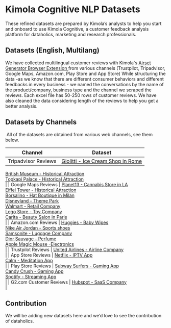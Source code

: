 # Kimola Cognitive NLP Datasets
These refined datasets are prepared by Kimola’s analysts to help you start and onboard to use Kimola Cognitive, a customer feedback analysis platform for dataholics, marketing and research professionals.

## Datasets (English, Multilang)
We have collected multilingual customer reviews with Kimola's [Airset Generator Browser Extension ](https://chrome.google.com/webstore/detail/airset-generator/gejjhbmdieaablhpbpmejjchiidmedmn) from various channels (Trustpilot, Tripadvisor, Google Maps, Amazon.com, Play Store and App Store) While structuring the data -as we know that there are different consumer behaviors and different feedbacks in every business - we named the conversations by the name of the product/company, business type and the channel we scraped the reviews. Each excel file has 50-250 rows of customer reviews. We have also cleaned the data considering length of the reviews to help you get a better analysis.


## Datasets by Channels
 All of the datasets are obtained from various web channels, see them below. 

| Channel  | Dataset |
| ------------- | ------------- |
| Tripadvisor Reviews  | [Giolitti - Ice Cream Shop in Rome](https://www.example.com/giolitti)<br>
[British Museum - Historical Attraction](https://www.example.com/british-museum)<br>
[Topkapi Palace - Historical Attraction](https://www.example.com/topkapi-palace)<br> |
| Google Maps Reviews  | [Planet13 - Cannabis Store in LA](https://www.example.com/planet13)<br> [Eiffel Tower - Historical Attraction](https://www.example.com/eiffel-tower)<br>[Borsalino - Hat Boutique in Milan](https://www.example.com/borsalino)<br>[Disneyland - Theme Park](https://www.example.com/disneyland)<br>[Walmart - Retail Company](https://www.example.com/walmart)<br>[Lego Store - Toy Company](https://www.example.com/lego-store)<br>[Carita - Beauty Salon in Paris](https://www.example.com/carita)<br> |
| Amazon.com Reviews  | [Huggies - Baby Wipes](https://www.example.com/huggies)<br>[Nike Air Jordan - Sports shoes](https://www.example.com/nike-air-jordan)<br>[Samsonite - Luggage Company](https://www.example.com/samsonite)<br>[Dior Sauvage - Perfume](https://www.example.com/dior-sauvage)<br>[Apple Magic Mouse -Electronics](https://www.example.com/apple-magic-mouse)<br> |
| Trustpilot Reviews  | [United Airlines - Airline Company](https://www.example.com/united-airlines)<br> |
| App Store Reviews  | [Netflix - IPTV App](https://www.example.com/netflix)<br>[Calm - Meditation App](https://www.example.com/calm)<br> |
| Play Store Reviews  | [Subway Surfers - Gaming App](https://www.example.com/subway-surfers)<br>[Candy Crush - Gaming App](https://www.example.com/candy-crush)<br>[Spotify - Streaming App](https://www.example.com/spotify)<br> |
| G2.com Customer Reviews  | [Hubspot - SaaS Company](https://www.example.com/hubspot)<br> |


## Contribution
We will be adding new datasets here and we’d love to see the contribution of dataholics. 

